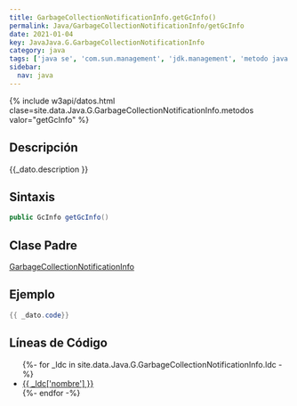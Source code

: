 ```yaml
---
title: GarbageCollectionNotificationInfo.getGcInfo()
permalink: Java/GarbageCollectionNotificationInfo/getGcInfo
date: 2021-01-04
key: JavaJava.G.GarbageCollectionNotificationInfo
category: java
tags: ['java se', 'com.sun.management', 'jdk.management', 'metodo java', 'Java 1.0']
sidebar: 
  nav: java
---
```


{% include w3api/datos.html clase=site.data.Java.G.GarbageCollectionNotificationInfo.metodos valor="getGcInfo" %}

## Descripción
{{_dato.description }}

## Sintaxis
~~~java
public GcInfo getGcInfo()
~~~

## Clase Padre
[GarbageCollectionNotificationInfo](/Java/GarbageCollectionNotificationInfo/)

## Ejemplo
~~~java
{{ _dato.code}}
~~~

## Líneas de Código
<ul>
{%- for _ldc in site.data.Java.G.GarbageCollectionNotificationInfo.ldc -%}
   <li>
       <a href="{{_ldc['url'] }}">{{ _ldc['nombre'] }}</a>
   </li>
{%- endfor -%}
</ul>

